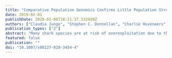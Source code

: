 ```yaml
---
title: "Comparative Population Genomics Confirms Little Population Structure in Two Commercially Targeted Carcharhinid Sharks"
date: 2019-02-01
publishDate: 2020-01-06T18:21:37.532920Z
authors: ["Claudia Junge", "Stephen C. Donnellan", "Charlie Huveneers", "Corey J. A. Bradshaw", "Alexis Simon", "Michael Drew", "Clinton Duffy", "Grant Johnson", "Geremy Cliff", "Matias Braccini", "Scott C. Cutmore", "Paul Butcher", "Rory McAuley", "Vic Peddemors", "Paul Rogers", "Bronwyn M. Gillanders"]
publication_types: ["2"]
abstract: "Many shark species are at risk of overexploitation due to their high economic value, slow maturation, and low recruitment compared to most teleosts. However, there is insufficient knowledge about population structure at different spatial scales necessary to optimise fisheries models. We used single-nucleotide polymorphisms (SNPs) obtained through complexityreduction genome sequencing to quantify the population structure of two highly mobile and commercially fished shark species: bronze whalers (Carcharhinus brachyurus) and dusky sharks (C. obscurus). We applied a comprehensive approach to test several population-structure hypotheses and signal consistency across methods and marker type. We found that C. obscurus was panmictic across Australia and Indonesia and across the Indian Ocean to South Africa based on neutral loci, whereas for C. brachyurus, the westernmost Australian samples appeared to be separate from the rest. The southernmost east Australian samples indicated some difference from the rest of Australia and New Zealand based on candidate loci for C. brachyurus, and potentially also C. obscurus; however, the lack of a reference genome makes the interpretation difficult. Despite similar patterns in both species, subtle and potentially important structure differences emphasise the importance of studying each target species independently rather than assuming similar patterns from closely related species with similar dispersal abilities, as well as considering different marker types in future studies. We found evidence of connectivity across the regions sampled, suggesting that the cumulative effects of regional fisheries and the potential for cross-jurisdictional fishery assessments and management should be considered for Australian, Indonesian, and New Zealand populations."
featured: false
publication: ""
doi: "10.1007/s00227-018-3454-4"
---
```


